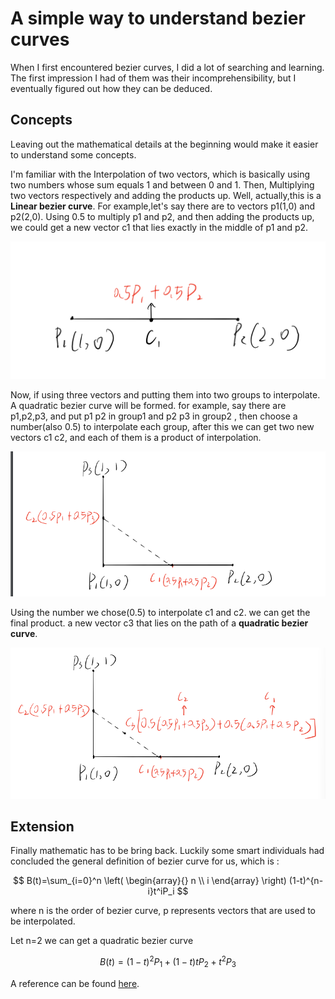 <head>
    <script src="https://cdn.mathjax.org/mathjax/latest/MathJax.js?config=TeX-AMS-MML_HTMLorMML" type="text/javascript"></script>
    <script type="text/x-mathjax-config">
        MathJax.Hub.Config({
            tex2jax: {
            skipTags: ['script', 'noscript', 'style', 'textarea', 'pre'],
            inlineMath: [['$','$']]
            }
        });
    </script>
</head>

# A simple way to understand bezier curves

When I first encountered bezier curves, I did a lot of searching and
learning. The first impression I had of them was their incomprehensibility,
but I eventually figured out how they can be deduced.

## Concepts

Leaving out the mathematical details at the beginning would
make it easier to understand some concepts.

I'm familiar with the Interpolation of two vectors, which is
basically using two numbers whose sum equals 1 and between 0 and 1.
Then, Multiplying two vectors respectively and adding the products up. 
Well, actually,this is a **Linear bezier curve**. For example,let's say 
there are to vectors p1(1,0) and p2(2,0). Using 0.5 to multiply p1 and p2, 
and then adding the products up, we could get a new vector c1 that lies 
exactly in the middle of p1 and p2.

![linear bezier curves](./linear_bezier.png)

Now, if using three vectors and putting them into two groups to interpolate. 
A quadratic bezier curve will be formed. for example, say there are p1,p2,p3, 
and put p1 p2 in group1 and p2 p3 in group2 , then choose a number(also 0.5) 
to interpolate each group, after this we can get two new vectors c1 c2, 
and each of them is a product of interpolation.

![c1 and c2](./c1_and_c2.png)

Using the number we chose(0.5) to interpolate c1 and c2. we can get the final product.
a new vector c3 that lies on the path of a **quadratic bezier curve**. 

![get c3](get_c3.png)

## Extension

Finally mathematic has to be bring back. Luckily some smart individuals had 
concluded the general definition of bezier curve for us, which is :

$$
	B(t)=\sum_{i=0}^n \left( \begin{array}{} n \\ i \end{array} \right)
	(1-t)^{n-i}t^iP_i
$$

where n is the order of bezier curve, p represents vectors that are used to be interpolated.

Let n=2 we can get a quadratic bezier curve

$$
	B(t)=(1-t)^{2}P_1 + (1-t)tP_2 + t^2P_3
$$

A reference can be found [here](https://en.wikipedia.org/wiki/B%C3%A9zier_curve).